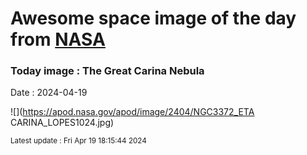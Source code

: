 
# Awesome space image of the day from [NASA](https://api.nasa.gov/)

### Today image : The Great Carina Nebula
Date : 2024-04-19

![](https://apod.nasa.gov/apod/image/2404/NGC3372_ETA CARINA_LOPES1024.jpg)

<small>Latest update : Fri Apr 19 18:15:44 2024</small>
        